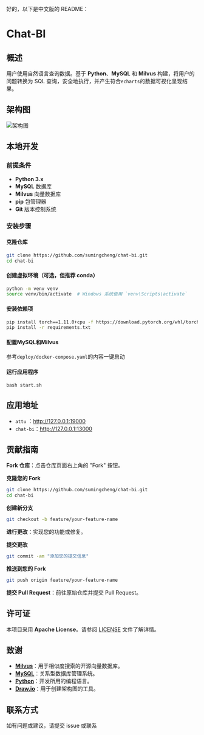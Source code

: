 好的，以下是中文版的 README：

# Chat-BI

## 概述

用户使用自然语言查询数据。基于 **Python**、**MySQL** 和 **Milvus** 构建，将用户的问题转换为 SQL 查询，安全地执行，并产生符合`echarts`的数据可视化呈现结果。

## 架构图

![架构图](./images/chat-bi.drawio)

## 本地开发

### 前提条件

- **Python 3.x**
- **MySQL** 数据库
- **Milvus** 向量数据库
- **pip** 包管理器
- **Git** 版本控制系统

### 安装步骤

#### 克隆仓库

```bash
git clone https://github.com/sumingcheng/chat-bi.git
cd chat-bi
```

#### 创建虚拟环境（可选，但推荐 conda）

```bash
python -m venv venv
source venv/bin/activate  # Windows 系统使用 `venv\Scripts\activate`
```

#### 安装依赖项

```bash
pip install torch==1.11.0+cpu -f https://download.pytorch.org/whl/torch_stable.html
pip install -r requirements.txt
```

#### 配置MySQL和Milvus

参考`deploy/docker-compose.yaml`的内容一键启动

#### 运行应用程序

```
bash start.sh
```

## 应用地址

- `attu` ：http://127.0.0.1:19000
- `chat-bi`：http://127.0.0.1:13000

## 贡献指南

**Fork 仓库**：点击仓库页面右上角的 "Fork" 按钮。

**克隆您的 Fork**

```bash
git clone https://github.com/sumingcheng/chat-bi.git
cd chat-bi
```

**创建新分支**

```bash
git checkout -b feature/your-feature-name
```

**进行更改**：实现您的功能或修复。

**提交更改**

```bash
git commit -am "添加您的提交信息"
```

**推送到您的 Fork**

```bash
git push origin feature/your-feature-name
```

**提交 Pull Request**：前往原始仓库并提交 Pull Request。

## 许可证

本项目采用 **Apache License**。请参阅 [LICENSE](LICENSE) 文件了解详情。

## 致谢

- **[Milvus](https://milvus.io/)**：用于相似度搜索的开源向量数据库。
- **[MySQL](https://www.mysql.com/)**：关系型数据库管理系统。
- **[Python](https://www.python.org/)**：开发所用的编程语言。
- **[Draw.io](https://www.draw.io/)**：用于创建架构图的工具。

## 联系方式

如有问题或建议，请提交 issue 或联系